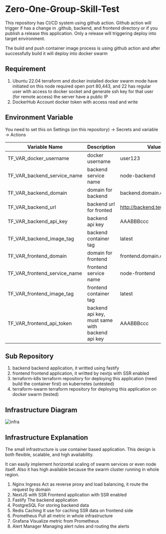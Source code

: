 # Zero-One-Group-Skill-Test

This repository has CI/CD system using github action. Github action will trigger if has a change in .github, backend, and frontend directory or if you publish a release this application. Only a release will triggering deploy into target environment.

The build and push container image process is using github action and after successfully build it will deploy into docker swarm

## Requirement

1. Ubuntu 22.04
   terraform and docker installed
   docker swarm mode have initiated on this node
   required open port 80,443, and 22
   has regular user with access to docker socket and generate ssh key for that user (for remote access)
   the server have a public IP
2. DockerHub Account
   docker token with access read and write

## Environment Variable

You need to set this on Settings (on this repository) -> Secrets and variable -> Actions


| Variable Name                | Description                                     | Value                         |
| ------------------------------ | ------------------------------------------------- | ------------------------------- |
| TF_VAR_docker_username       | docker username                                 | user123                       |
| TF_VAR_backend_service_name  | backend service name                            | node-backend                  |
| TF_VAR_backend_domain        | domain for backend                              | backend.domain.com            |
| TF_VAR_backend_url           | backend url for fronted                         | http://backend.teubisa.online |
| TF_VAR_backend_api_key       | backend api key                                 | AAABBBccc                     |
| TF_VAR_backend_image_tag     | backend container tag                           | latest                        |
| TF_VAR_frontend_domain       | domain for frontend                             | frontend.domain.com           |
| TF_VAR_frontend_service_name | frontend service name                           | node-frontend                 |
| TF_VAR_frontend_image_tag    | frontend container tag                          | latest                        |
| TF_VAR_frontend_api_token    | backend api key, must same with backend api key | AAABBBccc                     |

## Sub Repository

1. backend
   backend application, it writted using fastify
2. frontend
   frontend application, it writted by nextjs with SSR enabled
3. terraform-k8s
   terraform repository for deploying this application (need build the container first) on kubernetes (untested)
4. terraform-swarm
   terraform repository for deploying this application on docker swarm (tested)

## Infrastructure Diagram

![infra](assets/20240720_215910_image.png)

## Infrastructure Explanation

The small infrastructure is use container based application. This design is both flexible, scalable, and high availability.

It can easily implement horizontal scaling of swarm services or even node itself. Also it has high available because the swarm cluster running in whole region.

1. Nginx Ingress
   Act as reverse proxy and load balancing, it route the request by domain
2. NextJS with SSR
   Frontend application with SSR enabled
3. Fastify
   The backend application
4. PostgreSQL
   For storing backend data
5. Redis Caching
   It use for caching SSR data on frontend side
6. Prometheus
   Pull all metric in whole infrastructure
7. Grafana
   Visualize metric from Prometheus
8. Alert Manager
   Managing alert rules and routing the alerts
